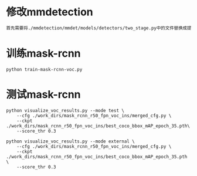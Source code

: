 # 修改mmdetection
```bash
首先需要将./mmdetection/mmdet/models/detectors/two_stage.py中的文件替换成提供的代码，最终可视化的时候才能得到Mask R-CNN第一阶段产生的proposal box和最终的预测结果
```
# 训练mask-rcnn
    python train-mask-rcnn-voc.py

# 测试mask-rcnn
    python visualize_voc_results.py --mode test \
        --cfg ./work_dirs/mask_rcnn_r50_fpn_voc_ins/merged_cfg.py \
        --ckpt ./work_dirs/mask_rcnn_r50_fpn_voc_ins/best_coco_bbox_mAP_epoch_35.pth\
        --score_thr 0.3

    python visualize_voc_results.py --mode external \
        --cfg ./work_dirs/mask_rcnn_r50_fpn_voc_ins/merged_cfg.py \
        --ckpt ./work_dirs/mask_rcnn_r50_fpn_voc_ins/best_coco_bbox_mAP_epoch_35.pth \
        --score_thr 0.3
